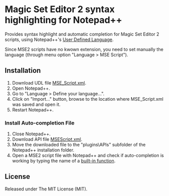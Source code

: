 # Magic Set Editor 2 syntax highlighting for Notepad++
Provides syntax highlight and automatic completion for Magic Set Editor 2 scripts, using Notepad++'s [User Defined Language](http://udl20.weebly.com/).

Since MSE2 scripts have no kwown extension, you need to set manually the language (through menu option "Language > MSE Script").

## Installation
1. Download UDL file [MSE_Script.xml](https://raw.githubusercontent.com/raohmaru/msescript-notepad-udl/master/MSE_Script.xml).
2. Open Notepad++.
3. Go to "Language > Define your language...".
4. Click on "Import..." button, browse to the location where MSE_Script.xml was saved and open it.
5. Restart Notepad++.

### Install Auto-completion File
1. Close Notepad++.
2. Download API file [MSEScript.xml](https://raw.githubusercontent.com/raohmaru/msescript-notepad-udl/master/api/MSEScript.xml).
3. Move the downloaded file to the "plugins\APIs\" subfolder of the Notepad++ installation folder.
4. Open a MSE2 script file with Notepad++ and check if auto-completion is working by typing the name of a [built-in function](http://magicseteditor.sourceforge.net/doc/function).

## License
Released under The MIT License (MIT).
